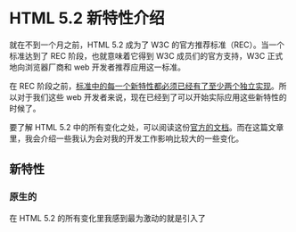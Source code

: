 # HTML 5.2 新特性介绍

就在不到一个月之前，HTML 5.2 成为了 W3C 的官方推荐标准（REC）。当一个标准达到了 REC 阶段，也就意味着它得到 W3C 成员们的官方支持，W3C 正式地向浏览器厂商和 web 开发者推荐应用这一标准。

在 REC 阶段之前，[标准中的每一个新特性都必须已经有了至少两个独立实现](https://www.slideshare.net/rachelandrew/where-does-css-come-from/27?src=clipshare)。所以对于我们这些 web 开发者来说，现在已经到了可以开始实际应用这些新特性的时候了。

要了解 HTML 5.2 中的所有变化之处，可以阅读这份[官方的文档](https://www.w3.org/TR/html52/changes.html#changes)。而在这篇文章里，我会介绍一些我认为会对我的开发工作影响比较大的一些变化。

## 新特性

### 原生的 <dialog> 元素

在 HTML 5.2 的所有变化里我感到最为激动的就是引入了 [<dialog> 元素](https://www.w3.org/TR/html52/interactive-elements.html#elementdef-dialog)，实现了浏览器原生的对话框。毫无疑问，对话框在 web 开发中非常常见，但是现在每个实现都不太一样。另一方面，对话框也很难做到无障碍化，实际上，现在 web 上使用的大多数对话框对于视觉障碍人士来说都是难以使用的。

新引入的 <dialog> 元素的目标就是要改变这一现状，通过一种简单的方式我们就可以实现一个标准的模态对话框，同时无须担心会有其它方面的隐患。我会专门写一篇详细的文章介绍如何使用这个新元素，在这里我先做一个简单的说明。

首先，使用 <dialog> 元素可以创建一个对话框：

```html
<dialog>  
  <h2>对话框标题</h2>
  <p>对话框的内容写在这里</p>
</dialog>
```

默认情况下，对话框是不可见的，除非你设置了 **open** 属性。

```html
<dialog open>
```

**open** 属性可以通过 **HTMLDialogElement** 上的 **show()** 和 **close()** 方法来改变。

```html
<button id="open">打开对话框</button>  
<button id="close">关闭对话框</button>

<dialog id="dialog">  
  <h2>对话框标题</h2>
  <p>对话框的内容写在这里</p>
</dialog>

<script>  
const dialog = document.getElementById("dialog");

document.getElementById("open").addEventListener("click", () => {  
  dialog.show();
});

document.getElementById("close").addEventListener("click", () => {  
  dialog.close();
});
</script>  
```

目前，Chrome 已经支持了<dialog> 元素，而在 Firefox 中可以通过配置打开这一特性。

### 在 iframe 里使用支付请求 API